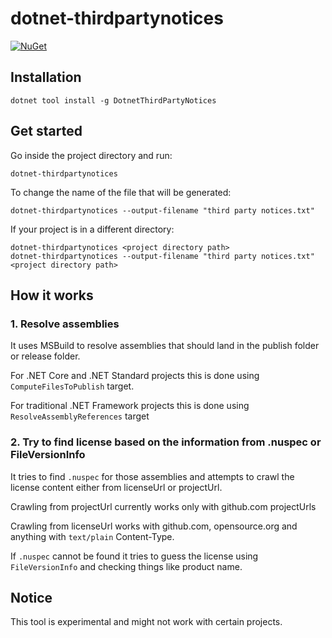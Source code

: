 # dotnet-thirdpartynotices

[![NuGet](https://img.shields.io/nuget/v/DotnetThirdPartyNotices)](https://www.nuget.org/packages/DotnetThirdPartyNotices/)

## Installation

```
dotnet tool install -g DotnetThirdPartyNotices
```

## Get started

Go inside the project directory and run:

```
dotnet-thirdpartynotices
```

To change the name of the file that will be generated:

```
dotnet-thirdpartynotices --output-filename "third party notices.txt"
```

If your project is in a different directory:

```
dotnet-thirdpartynotices <project directory path>
dotnet-thirdpartynotices --output-filename "third party notices.txt" <project directory path>
```

## How it works

### 1. Resolve assemblies

It uses MSBuild to resolve assemblies that should land in the publish folder or release folder. 

For .NET Core and .NET Standard projects this is done using `ComputeFilesToPublish` target. 

For traditional .NET Framework projects this is done using `ResolveAssemblyReferences` target

### 2. Try to find license based on the information from .nuspec or FileVersionInfo

It tries to find `.nuspec` for those assemblies and attempts to crawl the license content either from licenseUrl or projectUrl. 

Crawling from projectUrl currently works only with github.com projectUrls

Crawling from licenseUrl works with github.com, opensource.org and anything with `text/plain` Content-Type.

If `.nuspec` cannot be found it tries to guess the license using `FileVersionInfo` and checking things like product name.

## Notice

This tool is experimental and might not work with certain projects.
